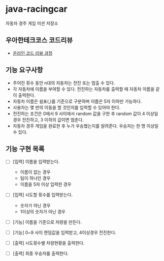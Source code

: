 # java-racingcar
자동차 경주 게임 미션 저장소

## 우아한테크코스 코드리뷰
* [온라인 코드 리뷰 과정](https://github.com/woowacourse/woowacourse-docs/blob/master/maincourse/README.md)



## 기능 요구사항

- 주어진 횟수 동안 n대의 자동차는 전진 또는 멈출 수 있다.
- 각 자동차에 이름을 부여할 수 있다. 전진하는 자동차를 출력할 때 자동차 이름을 같이 출력한다.
- 자동차 이름은 쉼표(,)를 기준으로 구분하며 이름은 5자 이하만 가능하다.
- 사용자는 몇 번의 이동을 할 것인지를 입력할 수 있어야 한다.
- 전진하는 조건은 0에서 9 사이에서 random 값을 구한 후 random 값이 4 이상일 경우 전진하고, 3 이하의 값이면 멈춘다.
- 자동차 경주 게임을 완료한 후 누가 우승했는지를 알려준다. 우승자는 한 명 이상일 수 있다.



## 기능 구현 목록

- [ ] [입력] 이름을 입력받는다.
  - 이름이 없는 경우
  - 팀이 하나인 경우
  - 이름을 5자 이상 입력한 경우
- [ ] [입력] 시도할 횟수를 입력받는다.
  - 숫자가 아닌 경우
  - 1이상의 숫자가 아닌 경우
- [ ] [기능] 이름을 기준으로 차량을 만든다.
- [ ] [기능] 0~9 사이 랜덤값을 입력받고, 4이상경우 전진한다.
- [ ] [출력] 시도횟수별 차량현황을 출력한다.
- [ ] [출력] 최종 우승자를 출력한다.



